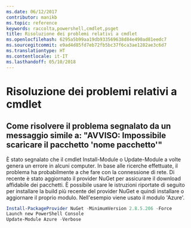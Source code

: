 ```yaml
---
ms.date: 06/12/2017
contributor: manikb
ms.topic: reference
keywords: raccolta,powershell,cmdlet,psget
title: Risoluzione dei problemi relativi a cmdlet
ms.openlocfilehash: 6295a5b99aa19db933569638d84e490ad81eedc7
ms.sourcegitcommit: e9ad4d85fd7eb72fb5bc37f6ca3ae1282ae3c6d7
ms.translationtype: HT
ms.contentlocale: it-IT
ms.lasthandoff: 05/10/2018
---
```

# <a name="troubleshooting-cmdlets"></a>Risoluzione dei problemi relativi a cmdlet

## <a name="how-to-resolve-warning-package-your-package-name-failed-to-download-issue"></a>Come risolvere il problema segnalato da un messaggio simile a: "AVVISO: Impossibile scaricare il pacchetto 'nome pacchetto'"

È stato segnalato che il cmdlet Install-Module o Update-Module a volte genera un errore in alcuni computer.
In base alle ricerche effettuate, il problema ha probabilmente a che fare con la connessione di rete.
Di recente è stato aggiornato il provider NuGet per assicurare il download affidabile dei pacchetti.
È possibile usare le istruzioni riportate di seguito per installare la build più recente del provider NuGet e quindi installare o aggiornare il proprio modulo.
Nell'esempio viene usato il modulo 'Azure'.

```powershell
Install-PackageProvider NuGet -MinimumVersion 2.8.5.206 -Force
Launch new PowerShell Console
Update-Module Azure -Verbose
```